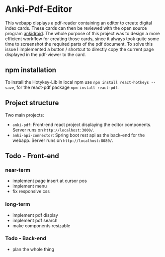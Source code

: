 # Anki-Pdf-Editor
This webapp displays a pdf-reader containing an editor to create digital index cards. These cards can then be reviewed with the open source program [ankidroid](https://apps.ankiweb.net/). The whole purpose of this project was to design a more efficient workflow for creating those cards, since it always took quite some time to screenshot the required parts of the pdf document. To solve this issue I implemented a button / shortcut to directly copy the current page displayed in the pdf-viewer to the card. 


## npm installation
To install the Hotykey-Lib in local npm use `npm install react-hotkeys --save`, for the react-pdf package `npm install react-pdf`.


## Project structure
Two main projects: 
* `anki-pdf`: Front-end react project displaying the editor components. Server runs on `http://localhost:3000/`.
* `anki-api-connector`: Spring boot rest api as the back-end for the webapp. Server runs on `http://localhost:8080/`.

## Todo - Front-end
### near-term
* implement page insert at cursor pos
* implement menu
* fix responsive css

### long-term
* implement pdf display
* implement pdf search
* make components resizable

### Todo - Back-end
* plan the whole thing
